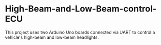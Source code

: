 # High-Beam-and-Low-Beam-control-ECU
This project uses two Arduino Uno boards connected via UART to control a vehicle's high-beam and low-beam headlights.
